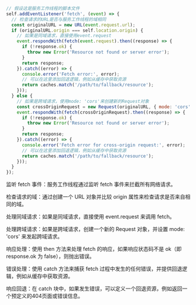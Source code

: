 
```js
// 假设这是服务工作线程的脚本文件
self.addEventListener('fetch', (event) => {
  // 检查请求的URL是否与服务工作线程的域相同
  const originalURL = new URL(event.request.url);
  if (originalURL.origin === self.location.origin) {
    // 如果是同域请求，直接使用event.request
    event.respondWith(fetch(event.request).then((response) => {
      if (!response.ok) {
        throw new Error('Resource not found or server error');
      }
      return response;
    }).catch((error) => {
      console.error('Fetch error:', error);
      // 可以在这里添加回退逻辑，例如从缓存中获取资源
      return caches.match('/path/to/fallback/resource');
    }));
  } else {
    // 如果是跨域请求，使用mode: 'cors'来创建新的Request对象
    const crossOriginRequest = new Request(originalURL, { mode: 'cors' });
    event.respondWith(fetch(crossOriginRequest).then((response) => {
      if (!response.ok) {
        throw new Error('Resource not found or server error');
      }
      return response;
    }).catch((error) => {
      console.error('Fetch error for cross-origin request:', error);
      // 可以在这里添加回退逻辑，例如从缓存中获取资源
      return caches.match('/path/to/fallback/resource');
    }));
  }
});


```

监听 fetch 事件：服务工作线程通过监听 fetch 事件来拦截所有网络请求。

检查请求的域：通过创建一个 URL 对象并比较 origin 属性来检查请求是否来自相同的域。

处理同域请求：如果是同域请求，直接使用 event.request 来调用 fetch。

处理跨域请求：如果是跨域请求，创建一个新的 Request 对象，并设置 mode: 'cors' 来发起跨域请求。

响应处理：使用 then 方法来处理 fetch 的响应，如果响应状态码不是 ok（即 response.ok 为 false），则抛出错误。

错误处理：使用 catch 方法来捕获 fetch 过程中发生的任何错误，并提供回退逻辑，例如从缓存中获取资源。

响应回退：在 catch 块中，如果发生错误，可以定义一个回退资源，例如返回一个预定义的404页面或错误信息。